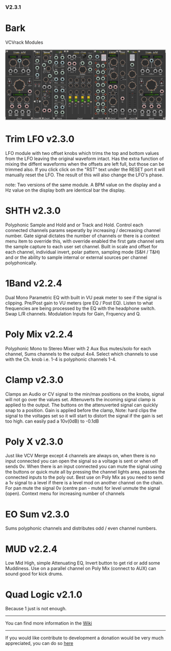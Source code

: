 ### V2.3.1

# Bark
VCVrack Modules

![pack](image/splash_v2.3.0.PNG)


# Trim LFO v2.3.0
LFO module with two offset knobs which trims the top and bottom values from the LFO leaving the original waveform intact. Has the
extra function of mixing the diffent waveforms when the offsets are left full, but those can be trimmed also. If you click click on the
"RST" text under the RESET port it will manually reset the LFO. The result of this will also change the LFO's phase.

note: Two versions of the same module. A BPM value on the display and a Hz value on the display both are identical bar the display.

# SHTH v2.3.0
Polyphonic Sample and Hold and or Track and Hold. Control each connected channels params seperatly by increasing / decreasing channel 
number. Gate signal dictates the number of channels or there is a context menu item to override this, with override enabled the first 
gate channel sets the sample capture to each user set channel. Built in scale and offset for each channel, individual invert, polar 
pattern, sampling mode (S&H / T&H) and or the ability to sample internal or external sources per channel polyphonically.

# 1Band v2.2.4
Dual Mono Parametric EQ with built in VU peak meter to see if the signal is clipping. Pre/Post gain to VU meters (pre EQ / Post EQ). 
Listen to what frequencies are being processed by the EQ with the headphone switch. Swap L/R channels. Modulation Inputs for Gain,
Frquency and Q. 

# Poly Mix v2.2.4
Polyphonic Mono to Stereo Mixer with 2 Aux Bus mutes/solo for each channel, Sums channels to the output 4x4. Select which channels to
use with the Ch. knob i.e. 1-4 is polyphonic channels 1-4. 

# Clamp v2.3.0
Clamps an Audio or CV signal to the min/max positions on the knobs, signal will not go over the values set. Attenuverts the incoming
signal clamp is applied to the output. The buttons on the attenuverted signal can quickly snap to a position. Gain is applied before the
clamp, Note: hard clips the signal to the voltages set so it will start to distort the signal if the gain is set too high. 
can easily pad a 10v(0dB) to -0.1dB 

# Poly X v2.3.0
Just like VCV Merge except 4 channels are always on, when there is no input connected you can open the signal so a voltage is sent or
when off sends 0v. When there is an input connected you can mute the signal using the buttons or quick mute all by pressing the channel
lights area, passes the connected inputs to the poly out. Best use on Poly Mix as you need to send a 1v signal to a level if there is a 
level mod on another channel on the chain. For pan mute the signal 0v (centre pan - mute) for level unmute the signal (open). Context 
menu for increasing number of channels

# EO Sum v2.3.0
Sums polyphonic channels and distributes odd / even channel numbers.

# MUD v2.2.4
Low Mid High, simple Attenuating EQ, Invert button to get rid or add some Muddiness. Use on a parallel channel on Poly Mix (connect to 
AUX) can sound good for kick drums.

# Quad Logic v2.1.0
Because 1 just is not enough.




--------

You can find more information in the [Wiki](https://github.com/Coirt/Bark/wiki)

--------
 
If you would like contribute to development a donation would be very much appreciated, you can do so [here](https://www.paypal.me/philgolden)
